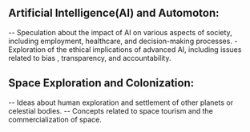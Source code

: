 ## Artificial Intelligence(AI) and Automoton:
 -- Speculation about the impact of AI on various aspects of society, including employment, healthcare, and decision-making processes.
 -Exploration of the ethical implications of advanced AI, including issues related to bias , transparency, and accountability.

## Space Exploration and Colonization:
 -- Ideas about human exploration and settlement of other planets or celestial bodies.
 -- Concepts related to space tourism and the commercialization of space.
